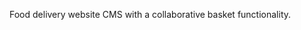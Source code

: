 <!--
name: 'snackshop'
tools: ['MEAN', 'Socket.IO']
completeness: 0
-->

Food delivery website CMS with a collaborative basket functionality.